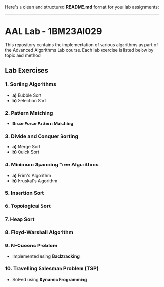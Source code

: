 Here's a clean and structured **README.md** format for your lab assignments:

---

# AAL Lab - 1BM23AI029

This repository contains the implementation of various algorithms as part of the Advanced Algorithms Lab course. Each lab exercise is listed below by topic and method.

## Lab Exercises

### 1. Sorting Algorithms

* **a)** Bubble Sort
* **b)** Selection Sort

### 2. Pattern Matching

* **Brute Force Pattern Matching**

### 3. Divide and Conquer Sorting

* **a)** Merge Sort
* **b)** Quick Sort

### 4. Minimum Spanning Tree Algorithms

* **a)** Prim's Algorithm
* **b)** Kruskal's Algorithm

### 5. Insertion Sort

### 6. Topological Sort

### 7. Heap Sort

### 8. Floyd-Warshall Algorithm

### 9. N-Queens Problem

* Implemented using **Backtracking**

### 10. Travelling Salesman Problem (TSP)

* Solved using **Dynamic Programming**



